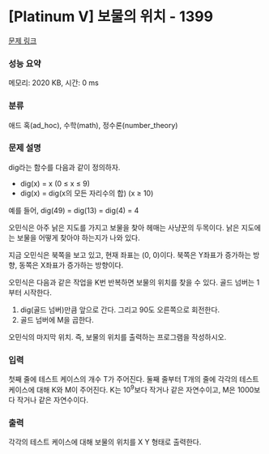 # [Platinum V] 보물의 위치 - 1399 

[문제 링크](https://www.acmicpc.net/problem/1399) 

### 성능 요약

메모리: 2020 KB, 시간: 0 ms

### 분류

애드 혹(ad_hoc), 수학(math), 정수론(number_theory)

### 문제 설명

<p>dig라는 함수를 다음과 같이 정의하자.</p>

<ul>
	<li>dig(x) = x (0 ≤ x ≤ 9)</li>
	<li>dig(x) = dig(x의 모든 자리수의 합) (x ≥ 10)</li>
</ul>

<p>예를 들어, dig(49) = dig(13) = dig(4) = 4</p>

<p>오민식은 아주 낡은 지도를 가지고 보물을 찾아 헤매는 사냥꾼의 두목이다. 낡은 지도에는 보물을 어떻게 찾아야 하는지가 나와 있다.</p>

<p>지금 오민식은 북쪽을 보고 있고, 현재 좌표는 (0, 0)이다. 북쪽은 Y좌표가 증가하는 방향, 동쪽은 X좌표가 증가하는 방향이다.</p>

<p>오민식은 다음과 같은 작업을 K번 반복하면 보물의 위치를 찾을 수 있다. 골드 넘버는 1부터 시작한다.</p>

<ol>
	<li>dig(골드 넘버)만큼 앞으로 간다. 그리고 90도 오른쪽으로 회전한다.</li>
	<li>골드 넘버에 M을 곱한다.</li>
</ol>

<p>오민식의 마지막 위치. 즉, 보물의 위치를 출력하는 프로그램을 작성하시오.</p>

### 입력 

 <p>첫째 줄에 테스트 케이스의 개수 T가 주어진다. 둘째 줄부터 T개의 줄에 각각의 테스트 케이스에 대해  K와 M이 주어진다. K는 10<sup>9</sup>보다 작거나 같은 자연수이고, M은 1000보다 작거나 같은 자연수이다.</p>

### 출력 

 <p>각각의 테스트 케이스에 대해 보물의 위치를 X Y 형태로 출력한다.</p>

